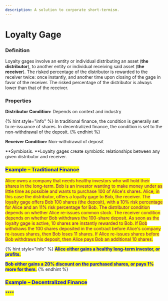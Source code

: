 ```yaml
---
description: A solution to corporate short-termism.
---
```


# Loyalty Gage

### Definition

Loyalty gages involve an entity or individual distributing an asset (**the distributor**), to another entity or individual receiving said asset (**the receiver**). The risked percentage of the distributor is rewarded to the receiver twice: once instantly, and another time upon closing of the gage in favor of the receiver. The risked percentage of the distributor is always lower than that of the receiver.

### Properties

**Distributor Condition:**  Depends on context and industry

{% hint style="info" %}
In traditional finance, the condition is generally set to re-issuance of shares. In decentralized finance, the condition is set to the non-withdrawal of the deposit.
{% endhint %}

**Receiver Condition:** Non-withdrawal of deposit

**Symbiosis. **Loyalty gages create symbiotic relationships between any given distributor and receiver.

### <mark style="color:blue;">**Example – Traditional Finance**</mark>

<mark style="color:purple;">Alice owns a company that needs healthy investors who will hold their shares in the long-term. Bob is an investor wanting to make money under as little time as possible and wants to purchase 100 of Alice's shares. Alice, in this case the distributor, offers a loyalty gage to Bob, the receiver. The loyalty gage offers Bob 100 shares (the deposit), with a 10% risk percentage for Alice and an 11% risk percentage for Bob. The distributor condition depends on whether Alice re-issues common stock. The receiver condition depends on whether Bob withdraws the 100-share deposit.  As soon as the loyalty gage is active, 10 shares are instantly rewarded to Bob. If Bob withdraws the 100 shares deposited in the contract before Alice's company re-issues shares, then Bob loses 11 shares. If Alice re-issues shares before Bob withdraws his deposit, then Alice pays Bob an additional 10 shares.</mark>

{% hint style="info" %}
<mark style="color:blue;">**Alice either gains a healthy long-term investor, or profits.**</mark>

<mark style="color:blue;">**Bob either gains a 20% discount on the purchased shares, or pays 1% more for them.**</mark>
{% endhint %}

### <mark style="color:blue;">**Example – Decentralized Finance**</mark>

<mark style="color:blue;">****</mark>
